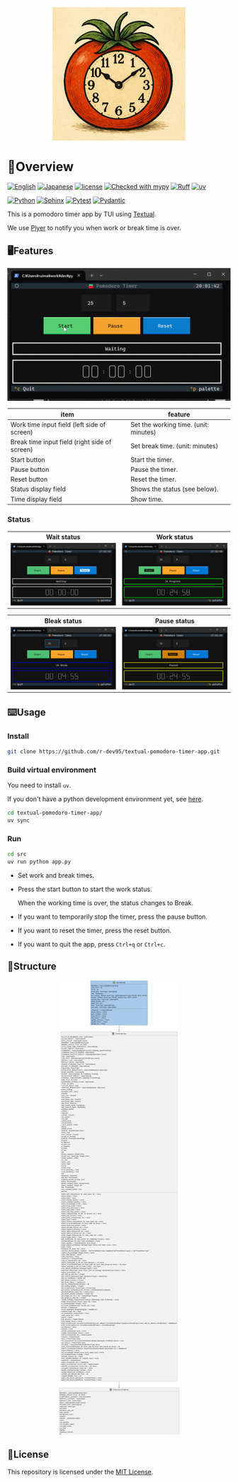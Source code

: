 <!-- ============================================================
  Project Image
 ============================================================ -->
<div align=center>
  <img
    src='docs/image/icon.png'
    alt='Project Image.'
    width=300
  />
</div>

<!-- ============================================================
  Overview
 ============================================================ -->
# :book:Overview

[![English](https://img.shields.io/badge/English-018EF5.svg?labelColor=d3d3d3&logo=readme)](./README.md)
[![Japanese](https://img.shields.io/badge/Japanese-018EF5.svg?labelColor=d3d3d3&logo=readme)](./README_JA.md)
[![license](https://img.shields.io/github/license/r-dev95/textual-pomodoro-timer-app)](./LICENSE)
[![Checked with mypy](https://www.mypy-lang.org/static/mypy_badge.svg)](https://mypy-lang.org/)
[![Ruff](https://img.shields.io/endpoint?url=https://raw.githubusercontent.com/astral-sh/ruff/main/assets/badge/v2.json)](https://github.com/astral-sh/ruff)
[![uv](https://img.shields.io/endpoint?url=https://raw.githubusercontent.com/astral-sh/uv/main/assets/badge/v0.json)](https://github.com/astral-sh/uv)

[![Python](https://img.shields.io/badge/Python-3776AB.svg?labelColor=d3d3d3&logo=python)](https://github.com/python)
[![Sphinx](https://img.shields.io/badge/Sphinx-000000.svg?labelColor=d3d3d3&logo=sphinx&logoColor=000000)](https://github.com/sphinx-doc/sphinx)
[![Pytest](https://img.shields.io/badge/Pytest-0A9EDC.svg?labelColor=d3d3d3&logo=pytest)](https://github.com/pytest-dev/pytest)
[![Pydantic](https://img.shields.io/badge/Pydantic-ff0055.svg?labelColor=d3d3d3&logo=pydantic&logoColor=ff0055)](https://github.com/pydantic/pydantic)

This is a pomodoro timer app by TUI using [Textual].

We use [Plyer] to notify you when work or break time is over.

[Textual]: https://github.com/textualize/textual/
[Plyer]: https://github.com/kivy/plyer

<!-- ============================================================
  Features
 ============================================================ -->
## :desktop_computer:Features

<img
  src='docs/image/demo.gif'
  alt='demo screen'
/>

|item                                          |feature                               |
| ---                                          | ---                                  |
|Work time input field (left side of screen)   |Set the working time. (unit: minutes) |
|Break time input field (right side of screen) |Set break time. (unit: minutes)       |
|Start button                                  |Start the timer.                      |
|Pause button                                  |Pause the timer.                      |
|Reset button                                  |Reset the timer.                      |
|Status display field                          |Shows the status (see below).         |
|Time display field                            |Show time.                            |

### Status

<table>
  <tr>
    <th>Wait status</th>
    <th>Work status</th>
  </tr>
  <tr>
    <td>
      <img
          src='docs/image/app_wait.png'
          alt='Wait status screen'
      />
    </td>
    <td>
      <img
        src='docs/image/app_work.png'
        alt='Work status screen'
      />
    </td>
  </tr>
</table>
<table>
  <tr>
    <th>Bleak status</th>
    <th>Pause status</th>
  </tr>
  <tr>
    <td>
      <img
        src='docs/image/app_break.png'
        alt='Break status screen'
      />
    </td>
    <td>
      <img
        src='docs/image/app_pause.png'
        alt='Pause status screen'
      />
    </td>
  </tr>
</table>

<!-- ============================================================
  Usage
 ============================================================ -->
## :keyboard:Usage

### Install

```bash
git clone https://github.com/r-dev95/textual-pomodoro-timer-app.git
```

### Build virtual environment

You need to install `uv`.

If you don't have a python development environment yet, see [here](https://github.com/r-dev95/env-python).

```bash
cd textual-pomodoro-timer-app/
uv sync
```

### Run

```bash
cd src
uv run python app.py
```

- Set work and break times.
- Press the start button to start the work status.

  When the working time is over, the status changes to Break.

- If you want to temporarily stop the timer, press the pause button.
- If you want to reset the timer, press the reset button.
- If you want to quit the app, press `Ctrl+q` or `Ctrl+c`.

<!-- ============================================================
  Structure
 ============================================================ -->
## :bookmark_tabs:Structure

<div align=center>
  <img
    src='docs/image/classes.png'
    alt='classes.'
  />
</div>

<!-- ============================================================
  License
 ============================================================ -->
## :key:License

This repository is licensed under the [MIT License](LICENSE).
